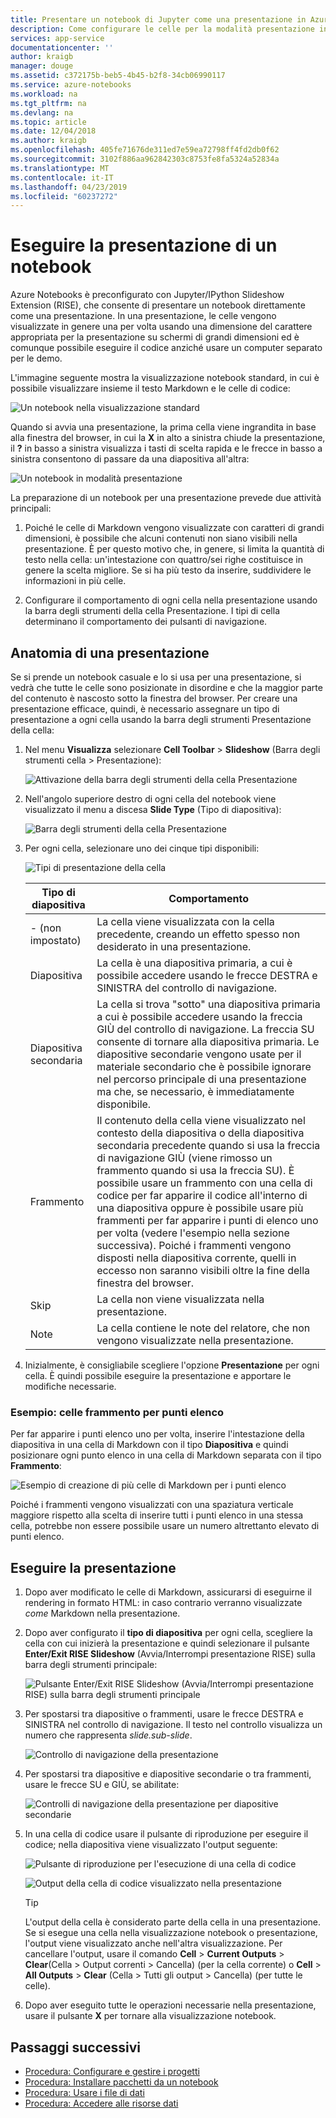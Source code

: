 ```yaml
---
title: Presentare un notebook di Jupyter come una presentazione in Azure
description: Come configurare le celle per la modalità presentazione in un notebook di Jupyter e quindi eseguire la presentazione usando l'estensione RISE.
services: app-service
documentationcenter: ''
author: kraigb
manager: douge
ms.assetid: c372175b-beb5-4b45-b2f8-34cb06990117
ms.service: azure-notebooks
ms.workload: na
ms.tgt_pltfrm: na
ms.devlang: na
ms.topic: article
ms.date: 12/04/2018
ms.author: kraigb
ms.openlocfilehash: 405fe71676de311ed7e59ea72798ff4fd2db0f62
ms.sourcegitcommit: 3102f886aa962842303c8753fe8fa5324a52834a
ms.translationtype: MT
ms.contentlocale: it-IT
ms.lasthandoff: 04/23/2019
ms.locfileid: "60237272"
---
```

# <a name="run-a-notebook-slideshow"></a>Eseguire la presentazione di un notebook

Azure Notebooks è preconfigurato con Jupyter/IPython Slideshow Extension (RISE), che consente di presentare un notebook direttamente come una presentazione. In una presentazione, le celle vengono visualizzate in genere una per volta usando una dimensione del carattere appropriata per la presentazione su schermi di grandi dimensioni ed è comunque possibile eseguire il codice anziché usare un computer separato per le demo.

L'immagine seguente mostra la visualizzazione notebook standard, in cui è possibile visualizzare insieme il testo Markdown e le celle di codice:

![Un notebook nella visualizzazione standard](media/slideshow/slideshow-notebook-view.png)

Quando si avvia una presentazione, la prima cella viene ingrandita in base alla finestra del browser, in cui la **X** in alto a sinistra chiude la presentazione, il **?** in basso a sinistra visualizza i tasti di scelta rapida e le frecce in basso a sinistra consentono di passare da una diapositiva all'altra:

![Un notebook in modalità presentazione](media/slideshow/slideshow-slide-view.png)

La preparazione di un notebook per una presentazione prevede due attività principali:

1. Poiché le celle di Markdown vengono visualizzate con caratteri di grandi dimensioni, è possibile che alcuni contenuti non siano visibili nella presentazione. È per questo motivo che, in genere, si limita la quantità di testo nella cella: un'intestazione con quattro/sei righe costituisce in genere la scelta migliore. Se si ha più testo da inserire, suddividere le informazioni in più celle.

2. Configurare il comportamento di ogni cella nella presentazione usando la barra degli strumenti della cella Presentazione. I tipi di cella determinano il comportamento dei pulsanti di navigazione.

## <a name="the-anatomy-of-a-slideshow"></a>Anatomia di una presentazione

Se si prende un notebook casuale e lo si usa per una presentazione, si vedrà che tutte le celle sono posizionate in disordine e che la maggior parte del contenuto è nascosto sotto la finestra del browser. Per creare una presentazione efficace, quindi, è necessario assegnare un tipo di presentazione a ogni cella usando la barra degli strumenti Presentazione della cella:

1. Nel menu **Visualizza** selezionare **Cell Toolbar** > **Slideshow** (Barra degli strumenti cella > Presentazione):

    ![Attivazione della barra degli strumenti della cella Presentazione](media/slideshow/slideshow-view-cell-toolbar.png)

1. Nell'angolo superiore destro di ogni cella del notebook viene visualizzato il menu a discesa **Slide Type** (Tipo di diapositiva):

    ![Barra degli strumenti della cella Presentazione](media/slideshow/slideshow-cell-toolbar.png)

1. Per ogni cella, selezionare uno dei cinque tipi disponibili:

    ![Tipi di presentazione della cella](media/slideshow/slideshow-cell-slide-types.png)

    | Tipo di diapositiva | Comportamento |
    | --- | --- |
    | - (non impostato) | La cella viene visualizzata con la cella precedente, creando un effetto spesso non desiderato in una presentazione. |
    | Diapositiva | La cella è una diapositiva primaria, a cui è possibile accedere usando le frecce DESTRA e SINISTRA del controllo di navigazione. |
    | Diapositiva secondaria | La cella si trova "sotto" una diapositiva primaria a cui è possibile accedere usando la freccia GIÙ del controllo di navigazione. La freccia SU consente di tornare alla diapositiva primaria. Le diapositive secondarie vengono usate per il materiale secondario che è possibile ignorare nel percorso principale di una presentazione ma che, se necessario, è immediatamente disponibile. |
    | Frammento | Il contenuto della cella viene visualizzato nel contesto della diapositiva o della diapositiva secondaria precedente quando si usa la freccia di navigazione GIÙ (viene rimosso un frammento quando si usa la freccia SU). È possibile usare un frammento con una cella di codice per far apparire il codice all'interno di una diapositiva oppure è possibile usare più frammenti per far apparire i punti di elenco uno per volta (vedere l'esempio nella sezione successiva). Poiché i frammenti vengono disposti nella diapositiva corrente, quelli in eccesso non saranno visibili oltre la fine della finestra del browser. |
    | Skip | La cella non viene visualizzata nella presentazione. |
    | Note | La cella contiene le note del relatore, che non vengono visualizzate nella presentazione. |

1. Inizialmente, è consigliabile scegliere l'opzione **Presentazione** per ogni cella. È quindi possibile eseguire la presentazione e apportare le modifiche necessarie.

### <a name="example-fragment-cells-for-bullet-items"></a>Esempio: celle frammento per punti elenco

Per far apparire i punti elenco uno per volta, inserire l'intestazione della diapositiva in una cella di Markdown con il tipo **Diapositiva** e quindi posizionare ogni punto elenco in una cella di Markdown separata con il tipo **Frammento**:

![Esempio di creazione di più celle di Markdown per i punti elenco](media/slideshow/slideshow-fragments.png)

Poiché i frammenti vengono visualizzati con una spaziatura verticale maggiore rispetto alla scelta di inserire tutti i punti elenco in una stessa cella, potrebbe non essere possibile usare un numero altrettanto elevato di punti elenco.

## <a name="run-the-slideshow"></a>Eseguire la presentazione

1. Dopo aver modificato le celle di Markdown, assicurarsi di eseguirne il rendering in formato HTML: in caso contrario verranno visualizzate *come* Markdown nella presentazione.

1. Dopo aver configurato il **tipo di diapositiva** per ogni cella, scegliere la cella con cui inizierà la presentazione e quindi selezionare il pulsante **Enter/Exit RISE Slideshow** (Avvia/Interrompi presentazione RISE) sulla barra degli strumenti principale:

    ![Pulsante Enter/Exit RISE Slideshow (Avvia/Interrompi presentazione RISE) sulla barra degli strumenti principale](media/slideshow/slideshow-start.png)

1. Per spostarsi tra diapositive o frammenti, usare le frecce DESTRA e SINISTRA nel controllo di navigazione. Il testo nel controllo visualizza un numero che rappresenta *slide.sub-slide*.

    ![Controllo di navigazione della presentazione](media/slideshow/slideshow-navigation-control.png)

1. Per spostarsi tra diapositive e diapositive secondarie o tra frammenti, usare le frecce SU e GIÙ, se abilitate:

    ![Controlli di navigazione della presentazione per diapositive secondarie](media/slideshow/slideshow-navigation-control-subslide.png)

1. In una cella di codice usare il pulsante di riproduzione per eseguire il codice; nella diapositiva viene visualizzato l'output seguente:

    ![Pulsante di riproduzione per l'esecuzione di una cella di codice](media/slideshow/slideshow-run-code-cell.png)

    ![Output della cella di codice visualizzato nella presentazione](media/slideshow/slideshow-run-code-cell-output.png)

    > [!Tip]
    > L'output della cella è considerato parte della cella in una presentazione. Se si esegue una cella nella visualizzazione notebook o presentazione, l'output viene visualizzato anche nell'altra visualizzazione. Per cancellare l'output, usare il comando **Cell** > **Current Outputs** > **Clear**(Cella > Output correnti > Cancella) (per la cella corrente) o **Cell** > **All Outputs** > **Clear** (Cella > Tutti gli output > Cancella) (per tutte le celle).

1. Dopo aver eseguito tutte le operazioni necessarie nella presentazione, usare il pulsante **X** per tornare alla visualizzazione notebook.

## <a name="next-steps"></a>Passaggi successivi

- [Procedura: Configurare e gestire i progetti](configure-manage-azure-notebooks-projects.md)
- [Procedura: Installare pacchetti da un notebook](install-packages-jupyter-notebook.md)
- [Procedura: Usare i file di dati](work-with-project-data-files.md)
- [Procedura: Accedere alle risorse dati](access-data-resources-jupyter-notebooks.md)
